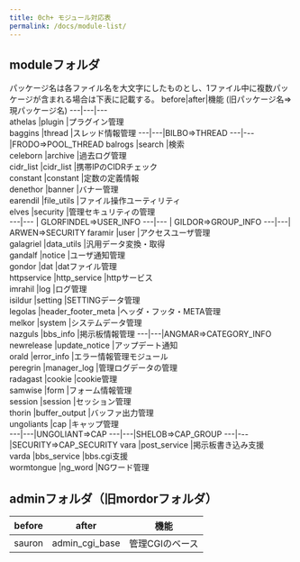 ```yaml
---
title: 0ch+ モジュール対応表
permalink: /docs/module-list/
---
```

## moduleフォルダ  
パッケージ名は各ファイル名を大文字にしたものとし、1ファイル中に複数パッケージが含まれる場合は下表に記載する。
before|after|機能 (旧パッケージ名⇒現パッケージ名) 
---|---|---  
athelas     |plugin     |プラグイン管理  
baggins     |thread     |スレッド情報管理
---|---|BILBO⇒THREAD
---|---|FRODO⇒POOL_THREAD
balrogs     |search     |検索  
celeborn    |archive    |過去ログ管理  
cidr_list   |cidr_list   |携帯IPのCIDRチェック  
constant    |constant    |定数の定義情報  
denethor    |banner    |バナー管理  
earendil    |file_utils    |ファイル操作ユーティリティ  
elves       |security       |管理セキュリティの管理  
---|--- | GLORFINDEL⇒USER_INFO
---|--- | GILDOR⇒GROUP_INFO
---|---|  ARWEN⇒SECURITY
faramir     |user     |アクセスユーザ管理  
galagriel   |data_utils   |汎用データ変換・取得  
gandalf     |notice     |ユーザ通知管理  
gondor      |dat      |datファイル管理  
httpservice |http_service |httpサービス  
imrahil     |log     |ログ管理  
isildur     |setting     |SETTINGデータ管理  
legolas     |header_footer_meta     |ヘッダ・フッタ・META管理  
melkor      |system      |システムデータ管理  
nazguls     |bbs_info     |掲示板情報管理 
---|---|ANGMAR⇒CATEGORY_INFO
newrelease  |update_notice  |アップデート通知  
orald       |error_info       |エラー情報管理モジュール  
peregrin    |manager_log    |管理ログデータの管理  
radagast    |cookie    |cookie管理  
samwise     |form     |フォーム情報管理  
session     |session     |セッション管理  
thorin      |buffer_output      |バッファ出力管理  
ungoliants  |cap  |キャップ管理  
---|---|UNGOLIANT⇒CAP
---|---|SHELOB⇒CAP_GROUP
---|---|SECURITY⇒CAP_SECURITY
vara        |post_service        |掲示板書き込み支援  
varda       |bbs_service       |bbs.cgi支援  
wormtongue  |ng_word  |NGワード管理

## adminフォルダ（旧mordorフォルダ）
|before 	|after| 	機能|
|---|---|---|
|sauron |	admin_cgi_base |	管理CGIのベース|
